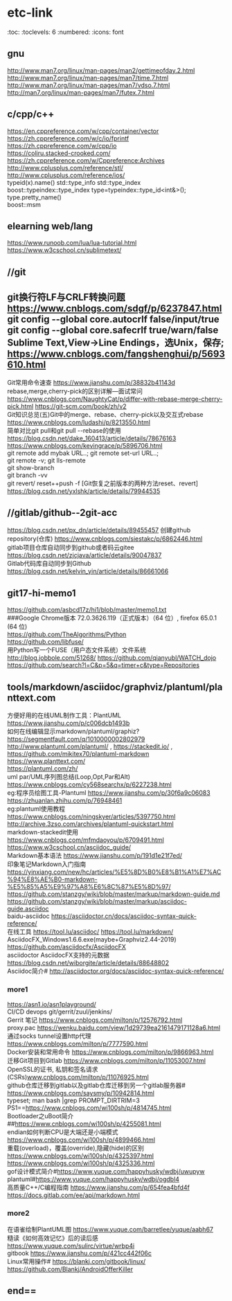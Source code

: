 # etc-link
:toc:
:toclevels: 6
:numbered:
:icons: font

## gnu
http://www.man7.org/linux/man-pages/man2/gettimeofday.2.html  
http://www.man7.org/linux/man-pages/man7/time.7.html  
http://www.man7.org/linux/man-pages/man7/vdso.7.html  
http://man7.org/linux/man-pages/man7/futex.7.html  

## c/cpp/c++
https://en.cppreference.com/w/cpp/container/vector  
https://zh.cppreference.com/w/c/io/fprintf  
https://zh.cppreference.com/w/cpp/io  
https://coliru.stacked-crooked.com/  
https://zh.cppreference.com/w/Cppreference:Archives  
http://www.cplusplus.com/reference/stl/  
http://www.cplusplus.com/reference/ios/  
typeid(x).name()  std::type_info  std::type_index  
boost::typeindex::type_index type=typeindex::type_id<int&>(); type.pretty_name()  
boost::msm  

## elearning web/lang
https://www.runoob.com/lua/lua-tutorial.html  
https://www.w3cschool.cn/sublimetext/  


## //git
git换行符LF与CRLF转换问题 https://www.cnblogs.com/sdgf/p/6237847.html  
git config --global core.autocrlf false/input/true  
git config --global core.safecrlf true/warn/false  
Sublime Text,View->Line Endings，选Unix，保存;  
https://www.cnblogs.com/fangshenghui/p/5693610.html  
--  
Git常用命令速查 https://www.jianshu.com/p/38832b41143d  
rebase,merge,cherry-pick的区别详解—面试常问 https://www.cnblogs.com/NaughtyCat/p/differ-with-rebase-merge-cherry-pick.html  https://git-scm.com/book/zh/v2  
Git知识总览(五)Git中的merge、rebase、cherry-pick以及交互式rebase https://www.cnblogs.com/ludashi/p/8213550.html  
简单对比git pull和git pull --rebase的使用 https://blog.csdn.net/dake_160413/article/details/78676163  https://www.cnblogs.com/kevingrace/p/5896706.html  
git remote add mybak URL..; git remote set-url URL..;  
git remote -v; git lls-remote  
git show-branch  
git branch -vv  
git revert/ reset++push -f [Git恢复之前版本的两种方法reset、revert] https://blog.csdn.net/yxlshk/article/details/79944535  


## //gitlab/github--2git-acc
https://blog.csdn.net/px_dn/article/details/89455457 
创建github repository(仓库) https://www.cnblogs.com/siestakc/p/6862446.html  
gitlab项目仓库自动同步到github或者码云gitee https://blog.csdn.net/zjcjava/article/details/90047837  
Gitlab代码库自动同步到Github https://blog.csdn.net/kelvin_yin/article/details/86661066  

## git17-hi-memo1
https://github.com/asbcd17z/hi1/blob/master/memo1.txt  
###Google Chrome版本 72.0.3626.119（正式版本）（64 位）, firefox 65.0.1 (64 位)  
https://github.com/TheAlgorithms/Python  
https://github.com/libfuse/  
用Python写一个FUSE（用户态文件系统）文件系统 http://blog.jobbole.com/51268/
https://github.com/qianyubl/WATCH_dojo  
https://github.com/search?l=C&p=5&q=timer+c&type=Repositories  


## tools/markdown/asciidoc/graphviz/plantuml/planttext.com
方便好用的在线UML制作工具：PlantUML https://www.jianshu.com/p/c006dcb1493b  
如何在线编辑显示markdown/plantuml/graphiz? https://segmentfault.com/q/1010000002802979  
http://www.plantuml.com/plantuml/ , https://stackedit.io/ , https://github.com/mikitex70/plantuml-markdown  
https://www.planttext.com/  
https://plantuml.com/zh/  
uml par/UML序列图总结(Loop,Opt,Par和Alt) https://www.cnblogs.com/cy568searchx/p/6227238.html  
eg:程序员绘图工具-Plantuml https://www.jianshu.com/p/30f6a9c06083  https://zhuanlan.zhihu.com/p/76948461  
eg:plantuml使用教程 https://www.cnblogs.com/ningskyer/articles/5397750.html  http://archive.3zso.com/archives/plantuml-quickstart.html  
markdown-stackedit使用 https://www.cnblogs.com/mfmdaoyou/p/6709491.html  
https://www.w3cschool.cn/asciidoc_guide/  
Markdown基本语法 https://www.jianshu.com/p/191d1e21f7ed/  
印象笔记Markdown入门指南 https://yinxiang.com/new/hc/articles/%E5%8D%B0%E8%B1%A1%E7%AC%94%E8%AE%B0-markdown-%E5%85%A5%E9%97%A8%E6%8C%87%E5%8D%97/  
https://github.com/stanzgy/wiki/blob/master/markup/markdown-guide.md  
https://github.com/stanzgy/wiki/blob/master/markup/asciidoc-guide.asciidoc  
baidu-asciidoc https://asciidoctor.cn/docs/asciidoc-syntax-quick-reference/  
在线工具 https://tool.lu/asciidoc/  https://tool.lu/markdown/  
AsciidocFX_Windows1.6.6.exe(maybe+Graphviz2.44-2019) https://github.com/asciidocfx/AsciidocFX  
asciidoctor  AsciidocFX支持的元数据 https://blog.csdn.net/wiborgite/article/details/88648802  
Asciidoc简介#  http://asciidoctor.org/docs/asciidoc-syntax-quick-reference/  


### more1
https://asn1.io/asn1playground/  
CI/CD devops  git/gerrit/zuul/jenkins/  
Gerrit 笔记 https://www.cnblogs.com/milton/p/12576792.html  
proxy.pac https://wenku.baidu.com/view/1d29739ea2161479171128a6.html  
通过socks tunnel设置http代理 https://www.cnblogs.com/milton/p/7777590.html  
Docker安装和常用命令 https://www.cnblogs.com/milton/p/9866963.html  
迁移Git项目到Gitlab https://www.cnblogs.com/milton/p/11053007.html  OpenSSL的证书, 私钥和签名请求(CSRs)www.cnblogs.com/milton/p/11076925.html  
github仓库迁移到gitlab以及gitlab仓库迁移到另一个gitlab服务器# https://www.cnblogs.com/saysmy/p/10942814.html  
typeset; man bash |grep PROMPT_DIRTRIM=3  PS1==https://www.cnblogs.com/wi100sh/p/4814745.html  
Bootloader之uBoot简介##https://www.cnblogs.com/wi100sh/p/4255081.html  
endian如何判断CPU是大端还是小端模式 https://www.cnblogs.com/wi100sh/p/4899466.html  
重载(overload)，覆盖(override),隐藏(hide)的区别 https://www.cnblogs.com/wi100sh/p/4325397.html https://www.cnblogs.com/wi100sh/p/4325336.html  
gof设计模式简介#https://www.yuque.com/happyhusky/wdbj/uwupyw  plantuml#https://www.yuque.com/happyhusky/wdbj/ogdbl4  
高质量C++/C编程指南 https://www.jianshu.com/p/654fea4bfd4f  
https://docs.gitlab.com/ee/api/markdown.html  

### more2
在语雀绘制PlantUML图 https://www.yuque.com/barretlee/yuque/aabh67  
糙读《如何高效记忆》后的读后感 https://www.yuque.com/sulirc/virtue/wrbp4i  
gitbook https://www.jianshu.com/p/421cc442f06c  
Linux常用操作# https://blankj.com/gitbook/linux/ https://github.com/Blankj/AndroidOfferKiller  

## end==
